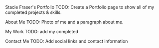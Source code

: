 Stacie Fraser's Portfolio
TODO: Create a Portfolio page to show all of my completed projects & skills. 

About Me
TODO: Photo of me and a paragraph about me.

My Work
TODO: add my completed 

Contact Me
TODO: Add social links and contact information

